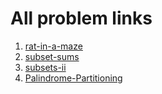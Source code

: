 # All problem links

1. [rat-in-a-maze](https://www.geeksforgeeks.org/problems/rat-in-a-maze-problem/1&selectedLang=python3)
2. [subset-sums](https://www.geeksforgeeks.org/problems/subset-sums2234/1&selectedLang=python3)
3. [subsets-ii](https://leetcode.com/problems/subsets-ii/description/)
4. [Palindrome-Partitioning](https://leetcode.com/problems/palindrome-partitioning/description/)